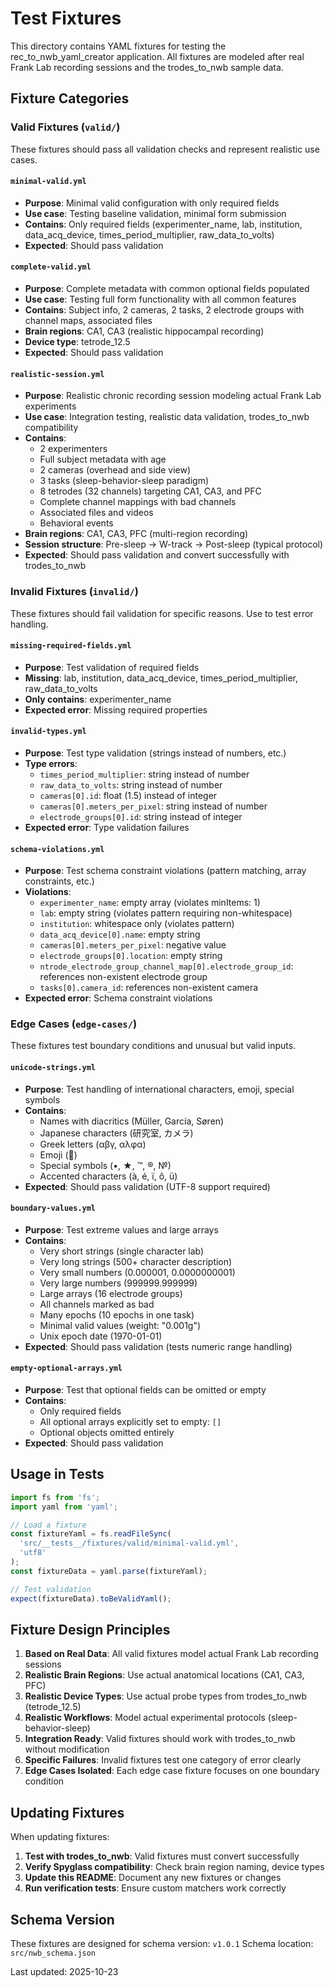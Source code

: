 # Test Fixtures

This directory contains YAML fixtures for testing the rec_to_nwb_yaml_creator application. All fixtures are modeled after real Frank Lab recording sessions and the trodes_to_nwb sample data.

## Fixture Categories

### Valid Fixtures (`valid/`)

These fixtures should pass all validation checks and represent realistic use cases.

#### `minimal-valid.yml`
- **Purpose**: Minimal valid configuration with only required fields
- **Use case**: Testing baseline validation, minimal form submission
- **Contains**: Only required fields (experimenter_name, lab, institution, data_acq_device, times_period_multiplier, raw_data_to_volts)
- **Expected**: Should pass validation

#### `complete-valid.yml`
- **Purpose**: Complete metadata with common optional fields populated
- **Use case**: Testing full form functionality with all common features
- **Contains**: Subject info, 2 cameras, 2 tasks, 2 electrode groups with channel maps, associated files
- **Brain regions**: CA1, CA3 (realistic hippocampal recording)
- **Device type**: tetrode_12.5
- **Expected**: Should pass validation

#### `realistic-session.yml`
- **Purpose**: Realistic chronic recording session modeling actual Frank Lab experiments
- **Use case**: Integration testing, realistic data validation, trodes_to_nwb compatibility
- **Contains**:
  - 2 experimenters
  - Full subject metadata with age
  - 2 cameras (overhead and side view)
  - 3 tasks (sleep-behavior-sleep paradigm)
  - 8 tetrodes (32 channels) targeting CA1, CA3, and PFC
  - Complete channel mappings with bad channels
  - Associated files and videos
  - Behavioral events
- **Brain regions**: CA1, CA3, PFC (multi-region recording)
- **Session structure**: Pre-sleep → W-track → Post-sleep (typical protocol)
- **Expected**: Should pass validation and convert successfully with trodes_to_nwb

### Invalid Fixtures (`invalid/`)

These fixtures should fail validation for specific reasons. Use to test error handling.

#### `missing-required-fields.yml`
- **Purpose**: Test validation of required fields
- **Missing**: lab, institution, data_acq_device, times_period_multiplier, raw_data_to_volts
- **Only contains**: experimenter_name
- **Expected error**: Missing required properties

#### `invalid-types.yml`
- **Purpose**: Test type validation (strings instead of numbers, etc.)
- **Type errors**:
  - `times_period_multiplier`: string instead of number
  - `raw_data_to_volts`: string instead of number
  - `cameras[0].id`: float (1.5) instead of integer
  - `cameras[0].meters_per_pixel`: string instead of number
  - `electrode_groups[0].id`: string instead of integer
- **Expected error**: Type validation failures

#### `schema-violations.yml`
- **Purpose**: Test schema constraint violations (pattern matching, array constraints, etc.)
- **Violations**:
  - `experimenter_name`: empty array (violates minItems: 1)
  - `lab`: empty string (violates pattern requiring non-whitespace)
  - `institution`: whitespace only (violates pattern)
  - `data_acq_device[0].name`: empty string
  - `cameras[0].meters_per_pixel`: negative value
  - `electrode_groups[0].location`: empty string
  - `ntrode_electrode_group_channel_map[0].electrode_group_id`: references non-existent electrode group
  - `tasks[0].camera_id`: references non-existent camera
- **Expected error**: Schema constraint violations

### Edge Cases (`edge-cases/`)

These fixtures test boundary conditions and unusual but valid inputs.

#### `unicode-strings.yml`
- **Purpose**: Test handling of international characters, emoji, special symbols
- **Contains**:
  - Names with diacritics (Müller, García, Søren)
  - Japanese characters (研究室, カメラ)
  - Greek letters (αβγ, αλφα)
  - Emoji (🧠)
  - Special symbols (•, ★, ™, ®, №)
  - Accented characters (à, é, ï, ô, ü)
- **Expected**: Should pass validation (UTF-8 support required)

#### `boundary-values.yml`
- **Purpose**: Test extreme values and large arrays
- **Contains**:
  - Very short strings (single character lab)
  - Very long strings (500+ character description)
  - Very small numbers (0.000001, 0.0000000001)
  - Very large numbers (999999.999999)
  - Large arrays (16 electrode groups)
  - All channels marked as bad
  - Many epochs (10 epochs in one task)
  - Minimal valid values (weight: "0.001g")
  - Unix epoch date (1970-01-01)
- **Expected**: Should pass validation (tests numeric range handling)

#### `empty-optional-arrays.yml`
- **Purpose**: Test that optional fields can be omitted or empty
- **Contains**:
  - Only required fields
  - All optional arrays explicitly set to empty: `[]`
  - Optional objects omitted entirely
- **Expected**: Should pass validation

## Usage in Tests

```javascript
import fs from 'fs';
import yaml from 'yaml';

// Load a fixture
const fixtureYaml = fs.readFileSync(
  'src/__tests__/fixtures/valid/minimal-valid.yml',
  'utf8'
);
const fixtureData = yaml.parse(fixtureYaml);

// Test validation
expect(fixtureData).toBeValidYaml();
```

## Fixture Design Principles

1. **Based on Real Data**: All valid fixtures model actual Frank Lab recording sessions
2. **Realistic Brain Regions**: Use actual anatomical locations (CA1, CA3, PFC)
3. **Realistic Device Types**: Use actual probe types from trodes_to_nwb (tetrode_12.5)
4. **Realistic Workflows**: Model actual experimental protocols (sleep-behavior-sleep)
5. **Integration Ready**: Valid fixtures should work with trodes_to_nwb without modification
6. **Specific Failures**: Invalid fixtures test one category of error clearly
7. **Edge Cases Isolated**: Each edge case fixture focuses on one boundary condition

## Updating Fixtures

When updating fixtures:

1. **Test with trodes_to_nwb**: Valid fixtures must convert successfully
2. **Verify Spyglass compatibility**: Check brain region naming, device types
3. **Update this README**: Document any new fixtures or changes
4. **Run verification tests**: Ensure custom matchers work correctly

## Schema Version

These fixtures are designed for schema version: `v1.0.1`
Schema location: `src/nwb_schema.json`

Last updated: 2025-10-23
